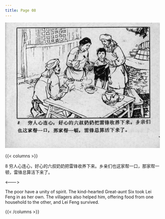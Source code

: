```yaml
---
title: Page 08
---
```


![leifeng page](./../../images/leifeng/seifert0522_lf_0013_0.jpg)

{{< columns >}}

8 穷人心连心，好心的六叔奶奶把雷锋收养下来。乡亲们也这家帮一口，那家帮一顿，雷锋总算活下来了。

<--->

The poor have a unity of spirit. The kind-hearted Great-aunt Six took Lei Feng in as her own. The villagers also helped him, offering food from one household to the other, and Lei Feng survived.

{{< /columns >}}
